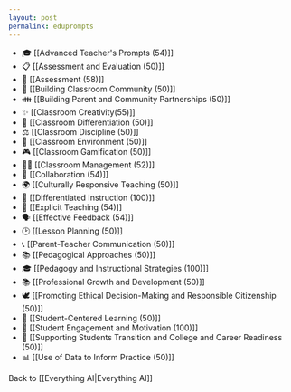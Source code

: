 ```yaml
---
layout: post
permalink: eduprompts
---
```

- 🎓 [[Advanced Teacher's Prompts (54)]]
- 📋 [[Assessment and Evaluation (50)]]
- 📝 [[Assessment (58)]]
- 🏫 [[Building Classroom Community (50)]]
- 👪 [[Building Parent and Community Partnerships (50)]]
- ✨ [[Classroom Creativity(55)]]
- 🧩 [[Classroom Differentiation (50)]]
- ⚖️ [[Classroom Discipline (50)]]
- 🤝 [[Classroom Environment (50)]]
- 🎮 [[Classroom Gamification (50)]]
- 🧑‍🏫 [[Classroom Management (52)]]
- 🤝 [[Collaboration (54)]]
- 🌍 [[Culturally Responsive Teaching (50)]]
- 🎯 [[Differentiated Instruction (100)]]
- 📖 [[Explicit Teaching (54)]]
- 🗣️ [[Effective Feedback (54)]]
- 🕑 [[Lesson Planning (50)]]
- 📞 [[Parent-Teacher Communication (50)]]
- 📚 [[Pedagogical Approaches (50)]]
- 🎓 [[Pedagogy and Instructional Strategies (100)]]
- 📚 [[Professional Growth and Development (50)]]
- 🕊️ [[Promoting Ethical Decision-Making and Responsible Citizenship (50)]]
- 🧠 [[Student-Centered Learning (50)]]
- 🚀 [[Student Engagement and Motivation (100)]]
- 🌱 [[Supporting Students Transition and College and Career Readiness (50)]]
- 📊 [[Use of Data to Inform Practice (50)]]

Back to [[Everything AI|Everything AI]]
